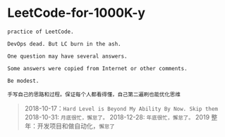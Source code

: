 # LeetCode-for-1000K-y

`practice of LeetCode.`

`DevOps dead. But LC burn in the ash.`

`One question may have several answers.`

`Some answers were copied from Internet or other comments.`

`Be modest.`

`手写自己的思路和过程。保证每个人都看得懂，自己第二遍刷也能优化思维`

>2018-10-17：`Hard Level is Beyond My Ability By Now. Skip them`
>2018-10-31: `月底很忙，懈怠了。`
>2018-12-28: `年底很忙，懈怠了。`
>2019 整年：开发项目和做自动化，`懈怠了`
